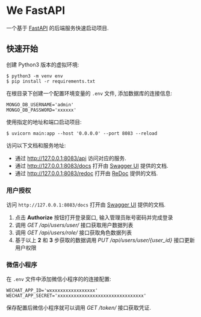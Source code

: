 # We FastAPI

一个基于 [FastAPI](https://fastapi.tiangolo.com/) 的后端服务快速启动项目.

## 快速开始

创建 Python3 版本的虚拟环境:

```shell
$ python3 -m venv env
$ pip install -r requirements.txt
```

在根目录下创建一个配置环境变量的 `.env` 文件, 添加数据库的连接信息:

```shell
MONGO_DB_USERNAME='admin'
MONGO_DB_PASSWORD='xxxxxx'
```

使用指定的地址和端口启动项目:

```shell
$ uvicorn main:app --host '0.0.0.0' --port 8083 --reload
```

访问以下文档和服务地址:

- 通过 http://127.0.0.1:8083/api 访问对应的服务.
- 通过 http://127.0.0.1:8083/docs 打开由 [Swagger UI](https://github.com/swagger-api/swagger-ui) 提供的文档.
- 通过 http://127.0.0.1:8083/redoc 打开由 [ReDoc](https://github.com/Rebilly/ReDoc) 提供的文档.

### 用户授权

访问 `http://127.0.0.1:8083/docs` 打开由 [Swagger UI](https://github.com/swagger-api/swagger-ui) 提供的文档.

1. 点击 **Authorize** 按钮打开登录窗口, 输入管理员账号密码并完成登录
2. 调用 *GET /api/users/user/* 接口获取用户数据列表
3. 调用 *GET /api/users/role/* 接口获取角色数据列表
4. 基于以上 **2** 和 **3** 步获取的数据调用 *PUT /api/users/user/{user_id}* 接口更新用户权限

### 微信小程序

在 `.env` 文件中添加微信小程序的的连接配置:

```shell
WECHAT_APP_ID='wxxxxxxxxxxxxxxxxx'
WECHAT_APP_SECRET='xxxxxxxxxxxxxxxxxxxxxxxxxxxxxxxx'
```

保存配置后微信小程序就可以调用 *GET /token/* 接口获取凭证.

